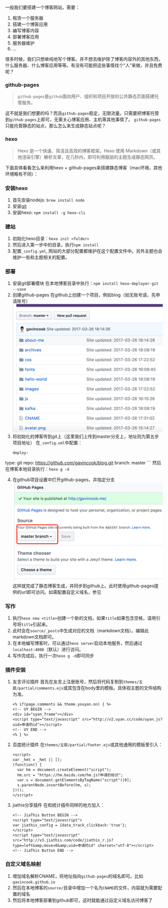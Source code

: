 一般我们要搭建一个博客网站，需要：
1. 租赁一个服务器
2. 搭建一个博客应用
3. 编写博客内容
4. 部署博客应用
5. 服务器维护
6. ...

很多时候，我们只想单纯地写个博客。并不想去维护除了博客内容外的其他东西，什么服务器、什么博客应用等等。有没有可能把这些事情找个“人”来做，并且免费呢？
### github-pages

> `github-pages`是`github`面向用户、组织和项目开放的公共静态页面搭建托管服务。

这不就是我们想要的吗？而且`github-pages`稳定，无限流量。只需要把博客托管到`github-pages`上即可，无需关心博客应用、主机等其他事情了。
`github-pages`只能托管静态的站点，那么怎么来生成静态站点呢？

### hexo

> Hexo 是一个快速、简洁且高效的博客框架。Hexo 使用
> Markdown（或其他渲染引擎）解析文章，在几秒内，即可利用靓丽的主题生成静态网页。

下面具体看看怎么来利用hexo + github-pages来搭建静态博客（mac环境，其他环境略有不同）：

### 安装hexo
1. 首先安装nodejs: `brew install node`
2. 安装[git](https://git-scm.com/)
3. 安装hexo: `npm install -g hexo-cli`

### 建站
1. 初始化hexo目录：`hexo init <folder>`
2. 然后进入第一步中的目录，执行`npm install`
3. 配置`_config.yml`, 网站的大部分配置都维护在这个配置文件中。另外主题也会维护一些和主题相关的配置。

### 部署
1. 安装git部署模块
    在本地博客目录中执行：`npm install hexo-deployer-git --save`
2. 创建github-pages
    在github上创建一个项目，例如blog（如无账号请，先申请账号）
![](../assets/build-blog-using-hexo-and-github-pages-1.png)
3. 将初始化的博客传到git上（这里我们上传到master分支上，地址则为第五步项目地址）
   在`_config.xml`中配置：
    ```
    deploy:
  type: git
  repo: https://github.com/gavincook/blog.git
  branch: master
    ```
    然后在博客本地目录执行：`hexo g -d`

4. 在github项目设置中打开github-pages，并指定分支
![](../assets/build-blog-using-hexo-and-github-pages-2.png)
这样就完成了静态博客生成，并同步到github上。此时使用github-pages提供的url即可访问。如需配置自定义域名，参见

### 写作
1. 执行`hexo new <title>`创建一个新的文档，如果`title`如果包含空格，请用引号将`title`引起来。
2. 此时会在`source/_posts`中生成对应的文档（markdown文档）。编辑此markdown文档即可。
3. 在本地编写博客时，可以通过`hexo server`启动本地服务，然后通过`localhost:4000`（默认）进行访问。
4. 写作完成后，执行一次`hexo g -d`即可同步

### 插件安装

1. 友言评论插件
首先在友言上注册账号，然后将代码复制到`themes/主题/partial/comments.ejs`或其包含在body里的模板。具体视主题的文件结构为准。
    ```
    <% if(page.comments && theme.youyan.on) { %>
    <!-- UY BEGIN -->
    <div id="uyan_frame"></div>
    <script type="text/javascript" src="http://v2.uyan.cc/code/uyan.js?uid=申请的id"></script>
    <!-- UY END -->
    <% } %>
    ```

2. 百度统计插件
在`themes/主题/partial/footer.ejs`或其他通用的模板里引入：
    ```
    <script>
    var _hmt = _hmt || [];
    (function() {
      var hm = document.createElement("script");
      hm.src = "https://hm.baidu.com/hm.js?申请的标识";
      var s = document.getElementsByTagName("script")[0]; 
      s.parentNode.insertBefore(hm, s);
    })();
    </script>
    ```
3. jiathis分享插件
在和统计插件同样的地方加入：

    ```
    <!-- JiaThis Button BEGIN -->
    <script type="text/javascript">
    var jiathis_config = {data_track_clickback:'true'};
    </script>
    <script type="text/javascript" src="http://v3.jiathis.com/code/jiathis_r.js?type=left&amp;move=0&amp;uid=申请的id" charset="utf-8"></script>
    <!-- JiaThis Button END -->
    ```

### 自定义域名映射
1. 增加域名解析CNAME，将地址指向`github-pages`的域名即可。比如`gavincook.github.io`
2. 然后在本地博客的`source/`目录中增加一个名为`CNAME`的文件，内容就为需要配置的域名
3. 然后将本地博客部署到github即可，这时就能通过自定义域名访问博客了

